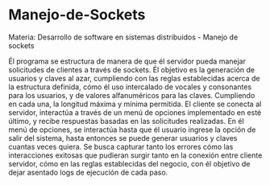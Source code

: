 # Manejo-de-Sockets
Materia: Desarrollo de software en sistemas distribuidos - Manejo de sockets

Él programa se estructura de manera de que él servidor pueda manejar solicitudes de clientes a través de sockets.
 Él objetivo es la generación de usuarios y claves al azar, cumpliendo con las reglas establecidas acerca de la estructura definida, cómo él uso intercalado de vocales y consonantes para los usuarios, y de valores alfanuméricos para las claves. Cumpliendo en cada una, la longitud máxima y mínima permitida.
 El cliente se conecta al servidor, interactúa a través de un menú de opciones implementado en esté último, y recibe respuestas basadas en las solicitudes realizadas.
En él menú de opciones, se interactúa hasta que él usuario ingrese la opción de salir del sistema, hasta entonces se puede generar usuarios y claves cuantas veces quiera.
Se busca capturar tanto los errores cómo las interacciones exitosas que pudieran surgir tanto en la conexión entre cliente servidor, cómo en las reglas establecidas del negocio, con él objetivo de dejar asentado logs de ejecución de cada paso.
